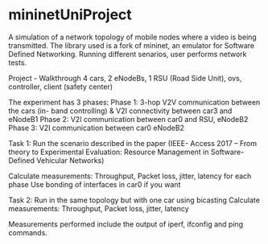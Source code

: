 # mininetUniProject
A simulation of a network topology of mobile nodes where a video is being transmitted.
The library used is a fork of mininet, an emulator for Software Defined Networking.
Running different senarios, user performs network tests.

Project - Walkthrough
    4 cars, 2 eNodeBs, 1 RSU (Road Side Unit), ovs, controller,
client (safety center)

The experiment has 3 phases:
    Phase 1: 3-hop V2V communication between the cars (in-
band controlling) & V2I connectivity between car3 and
eNodeB1
    Phase 2: V2I communication between car0 and RSU, eNodeB2
    Phase 3: V2I communication between car0 eNodeB2

   Task 1: Run the scenario described in the paper (IEEE-
Access 2017 – From theory to Experimental Evaluation:
Resource Management in Software-Defined Vehicular
Networks)

   Calculate measurements: Throughput, Packet loss, jitter,
latency for each phase
    Use bonding of interfaces in car0 if you want
    
   Task 2: Run in the same topology but with one car using
bicasting
    Calculate measurements: Throughput, Packet loss, jitter,
latency

Measurements performed include the output of iperf, ifconfig and ping commands.

